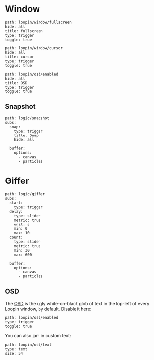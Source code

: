 
# Window

``` control
path: loopin/window/fullscreen
hide: all
title: fullscreen
type: trigger
toggle: true
```

``` control
path: loopin/window/cursor
hide: all
title: cursor
type: trigger
toggle: true
```

``` control
path: loopin/osd/enabled
hide: all
title: OSD
type: trigger
toggle: true
```

## Snapshot

``` control
path: logic/snapshot
subs:
  snap:
    type: trigger
    title: Snap
    hide: all

  buffer:
    options:
      - canvas
      - particles
```

# Giffer

``` control
path: logic/giffer
subs:
  start:
    type: trigger
  delay:
    type: slider
    metric: true
    unit: s
    min: 0
    max: 10
  count:
    type: slider
    metric: true
    min: 30
    max: 600

  buffer:
    options:
      - canvas
      - particles
```

## OSD

The [OSD](https://loopin.tech/ofxLoopin-osd.html) is the ugly white-on-black glob of text in the top-left of every Loopin window, by default. Disable it here:

``` control
path: loopin/osd/enabled
type: trigger
toggle: true
```

You can also jam in custom text:

``` control
path: loopin/osd/text
type: text
size: 54
```
